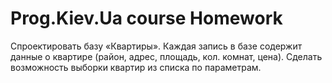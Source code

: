 # Prog.Kiev.Ua course Homework
Спроектировать базу «Квартиры». Каждая запись
в базе содержит данные о квартире (район,
адрес, площадь, кол. комнат, цена). Сделать
возможность выборки квартир из списка по
параметрам.